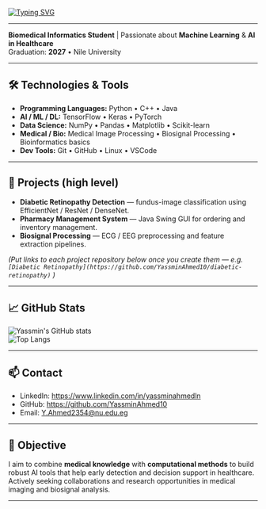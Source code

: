 [![Typing SVG](https://readme-typing-svg.herokuapp.com?size=28&duration=3500&color=36BCF7&center=true&vCenter=true&width=800&lines=Hi+👋,+I'm+Yassmin+Ahmed+%7C+C%2B%2B+%7C+Java)](https://git.io/typing-svg)

---

**Biomedical Informatics Student** | Passionate about **Machine Learning** & **AI in Healthcare**  
Graduation: **2027** • Nile University

---

## 🛠 Technologies & Tools

- **Programming Languages:** Python • C++ • Java  
- **AI / ML / DL:** TensorFlow • Keras • PyTorch  
- **Data Science:** NumPy • Pandas • Matplotlib • Scikit-learn  
- **Medical / Bio:** Medical Image Processing • Biosignal Processing • Bioinformatics basics  
- **Dev Tools:** Git • GitHub • Linux • VSCode

---

## 🧩 Projects (high level)

- **Diabetic Retinopathy Detection** — fundus-image classification using EfficientNet / ResNet / DenseNet.  
- **Pharmacy Management System** — Java Swing GUI for ordering and inventory management.  
- **Biosignal Processing** — ECG / EEG preprocessing and feature extraction pipelines.

*(Put links to each project repository below once you create them — e.g. `[Diabetic Retinopathy](https://github.com/YassminAhmed10/diabetic-retinopathy)` )*

---

## 📈 GitHub Stats

![Yassmin's GitHub stats](https://github-readme-stats.vercel.app/api?username=YassminAhmed10&show_icons=true&theme=tokyonight)  
![Top Langs](https://github-readme-stats.vercel.app/api/top-langs/?username=YassminAhmed10&layout=compact&theme=tokyonight)

---

## 📫 Contact

- LinkedIn: https://www.linkedin.com/in/yassminahmedln  
- GitHub: https://github.com/YassminAhmed10  
- Email: Y.Ahmed2354@nu.edu.eg

---

## 🎯 Objective

I aim to combine **medical knowledge** with **computational methods** to build robust AI tools that help early detection and decision support in healthcare. Actively seeking collaborations and research opportunities in medical imaging and biosignal analysis.

---

